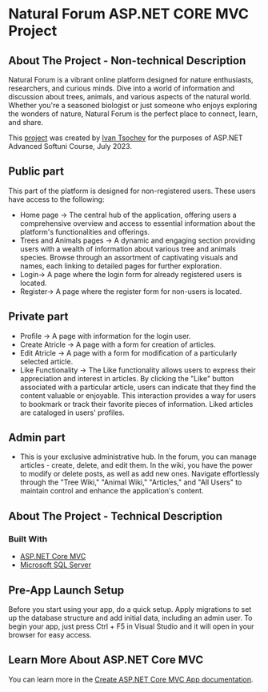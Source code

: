 # Natural Forum ASP.NET CORE MVC Project

## About The Project - Non-technical Description

Natural Forum is a vibrant online platform designed for nature enthusiasts, researchers, and curious minds. Dive into a world of information and discussion about trees, animals, and various aspects of the natural world. Whether you're a seasoned biologist or just someone who enjoys exploring the wonders of nature, Natural Forum is the perfect place to connect, learn, and share.

This [project](https://github.com/IvanTsochev/Natural-Forum/tree/main/CSharpProject-July2023) was created by [Ivan Tsochev](https://github.com/IvanTsochev) for the purposes of ASP.NET Advanced Softuni Course, July 2023.

## Public part

This part of the platform is designed for non-registered users. These users have access to the following:

* Home page -> 
The central hub of the application, offering users a comprehensive overview and access to essential information about the platform's functionalities and offerings.
* Trees and Animals pages -> 
A dynamic and engaging section providing users with a wealth of information about various tree and animals species. Browse through an assortment of captivating visuals and names, each linking to detailed pages for further exploration.
* Login-> 
A page where the login form for already registered users is located.
* Register-> 
A page where the register form for non-users is located.

## Private part

* Profile -> 
A page with information for the login user.
* Create Atricle -> 
A page with a form for creation of articles.
* Edit Atricle -> 
A page with a form for modification of a particularly selected article.
* Like Functionality ->
The Like functionality allows users to express their appreciation and interest in articles. By clicking the "Like" button associated with a particular article, users can indicate that they find the content valuable or enjoyable. This interaction provides a way for users to bookmark or track their favorite pieces of information. Liked articles are cataloged in users' profiles.

## Admin part

* This is your exclusive administrative hub. In the forum, you can manage articles - create, delete, and edit them. In the wiki, you have the power to modify or delete posts, as well as add new ones. Navigate effortlessly through the "Tree Wiki," "Animal Wiki," "Articles," and "All Users" to maintain control and enhance the application's content.

## About The Project - Technical Description


### Built With

* [ASP.NET Core MVC](https://learn.microsoft.com/en-us/aspnet/core/mvc/overview?view=aspnetcore-6.0)
* [Microsoft SQL Server](https://www.microsoft.com/en-us/sql-server)


## Pre-App Launch Setup

Before you start using your app, do a quick setup. Apply migrations to set up the database structure and add initial data, including an admin user. To begin your app, just press Ctrl + F5 in Visual Studio and it will open in your browser for easy access.


## Learn More About ASP.NET Core MVC

You can learn more in the [Create ASP.NET Core MVC App documentation](https://learn.microsoft.com/en-us/aspnet/core/?view=aspnetcore-7.0).